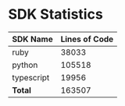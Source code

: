 # SDK Statistics

| SDK Name | Lines of Code |
| -------- | ------------- |
| ruby | 38033 |
| python | 105518 |
| typescript | 19956 |
| **Total** | 163507 |
